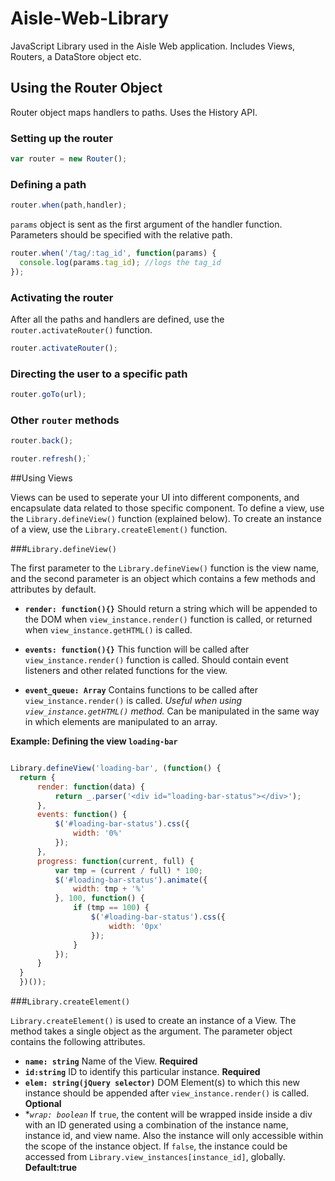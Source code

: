 # Aisle-Web-Library
JavaScript Library used in the Aisle Web application. Includes Views, Routers, a DataStore object etc.

## Using the Router Object
Router object maps handlers to paths. Uses the History API.

### Setting up the router
```javascript
var router = new Router();
```

### Defining a path
```javascript
router.when(path,handler);
```

`params` object is sent as the first argument of the handler function. Parameters should be specified with the relative path.

```javascript
router.when('/tag/:tag_id', function(params) {
  console.log(params.tag_id); //logs the tag_id
});
```

### Activating the router
After all the paths and handlers are defined, use the `router.activateRouter()` function.
```javascript
router.activateRouter();
```

### Directing the user to a specific path
```javascript
router.goTo(url);
```

### Other `router` methods

```javascript
router.back();
```
```javascript
router.refresh();`
```

##Using Views

Views can be used to seperate your UI into different components, and encapsulate data related to those specific component. To define a view, use the `Library.defineView()` function (explained below). To create an instance of a view, use the `Library.createElement()` function.

###`Library.defineView()`

The first parameter to the `Library.defineView()` function is the view name, and the second parameter is an object which contains a few methods and attributes by default.

- **`render: function(){}`**  Should return a string which will be appended to the DOM when `view_instance.render()` function is called, or returned when `view_instance.getHTML()` is called.

- **`events: function(){}`** This function will be called after `view_instance.render()` function is called. Should contain event listeners and other related functions for the view.

- **`event_queue: Array`** Contains functions to be called after `view_instance.render()` is called. *Useful when using `view_instance.getHTML()` method.* Can be manipulated in the same way in which elements are manipulated to an array.

**Example: Defining the view `loading-bar`**

```javascript

Library.defineView('loading-bar', (function() {
  return {
      render: function(data) {
          return _.parser('<div id="loading-bar-status"></div>');
      },
      events: function() {
          $('#loading-bar-status').css({
              width: '0%'
          });
      },
      progress: function(current, full) {
          var tmp = (current / full) * 100;
          $('#loading-bar-status').animate({
              width: tmp + '%'
          }, 100, function() {
              if (tmp == 100) {
                  $('#loading-bar-status').css({
                      width: '0px'
                  });
              }
          });
      }
  }
  })());
```

###`Library.createElement()`

`Library.createElement()` is used to create an instance of a View. The method takes a single object as the argument. The parameter object contains the following attributes.

- **`name: string`**  Name of the View. **Required**
- **`id:string`** ID to identify this particular instance. **Required**
- **`elem: string(jQuery selector)`** DOM Element(s) to which this new instance should be appended after `view_instance.render()` is called. **Optional**
- **`wrap: boolean`* If `true`, the content will be wrapped inside inside a div with an ID generated using a combination of the instance name, instance id, and view name. Also the instance will only accessible within the scope of the instance object. If `false`, the instance could be accessed from `Library.view_instances[instance_id]`, globally. **Default:true**




